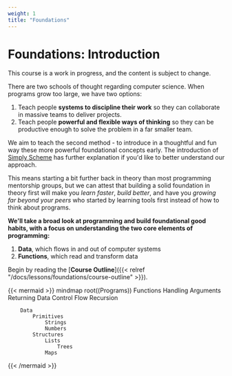 ```yaml
---
weight: 1
title: "Foundations"
---
```



# Foundations: Introduction

This course is a work in progress, and the content is subject to change.

There are two schools of thought regarding computer science. When
programs grow too large, we have two options:

1. Teach people **systems to discipline their work** so they can collaborate in
   massive teams to deliver projects.
2. Teach people **powerful and flexible ways of thinking** so they can be
   productive enough to solve the problem in a far smaller team.

We aim to teach the second method - to introduce in a thoughtful and
fun way these more powerful foundational concepts early.
The introduction of 
[Simply Scheme](https://people.eecs.berkeley.edu/~bh/ssch0/preface.html) 
has further explanation if you'd like to better understand our
approach.

This means starting a bit further back in theory than most programming
mentorship groups, but we can attest that building a solid foundation
in theory first will make you _learn faster_, _build better_, and have
you _growing far beyond your peers_ who started by learning tools
first instead of how to think about programs.

**We'll take a broad look at programming and build foundational
good habits, with a focus on understanding the two core elements of
programming:**

1. **Data**, which flows in and out of computer systems
2. **Functions**, which read and transform data

Begin by reading the [**Course Outline**]({{< relref "/docs/lessons/foundations/course-outline" >}}).

{{< mermaid >}}
mindmap
    root((Programs))
        Functions
            Handling Arguments
            Returning Data
            Control Flow
                Recursion
                    
        Data
            Primitives
                Strings
                Numbers
            Structures
                Lists
                    Trees
                Maps
{{< /mermaid >}}

